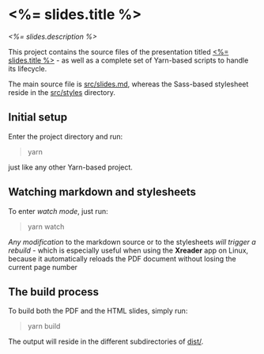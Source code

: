 # <%= slides.title %>

_<%= slides.description %>_

This project contains the source files of the presentation titled [<%= slides.title %>](<%= slides.website %>) - as well as a complete set of Yarn-based scripts to handle its lifecycle.

The main source file is [src/slides.md](src/slides.md), whereas the Sass-based stylesheet reside in the [src/styles](src/styles/) directory.

## Initial setup

Enter the project directory and run:

> yarn

just like any other Yarn-based project.


## Watching markdown and stylesheets

To enter *watch mode*, just run:

> yarn watch

*Any modification* to the markdown source or to the stylesheets *will trigger a rebuild* - which is especially useful when using the **Xreader** app on Linux, because it automatically reloads the PDF document without losing the current page number 


## The build process

To build both the PDF and the HTML slides, simply run:

> yarn build

The output will reside in the different subdirectories of [dist/](dist/).

